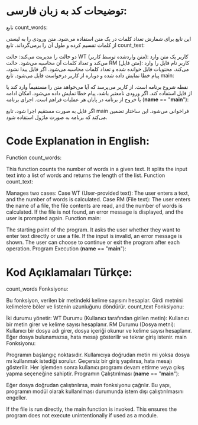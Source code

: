 # توضیحات کد به زبان فارسی:
تابع count_words:

این تابع برای شمارش تعداد کلمات در یک متن استفاده می‌شود.
متن ورودی را به لیستی از کلمات تقسیم کرده و طول آن را برمی‌گرداند.
تابع count_text:

دو حالت را مدیریت می‌کند:
حالت WT (متن واردشده توسط کاربر): کاربر یک متن وارد می‌کند و تعداد کلمات آن محاسبه می‌شود.
حالت RM (متن فایل): کاربر نام فایل را وارد می‌کند، محتویات فایل خوانده شده و تعداد کلمات محاسبه می‌شود. اگر فایل پیدا نشود، پیام خطا نمایش داده شده و دوباره از کاربر درخواست فایل می‌شود.
تابع main:

نقطه شروع برنامه است. از کاربر می‌پرسد که آیا می‌خواهد متن را مستقیماً وارد کند یا از فایل استفاده کند.
اگر ورودی نامعتبر باشد، پیام خطا نمایش داده می‌شود.
امکان ادامه یا خروج از برنامه در پایان هر عملیات فراهم است.
اجرای برنامه (__name__ == "__main__"):

اگر فایل به صورت مستقیم اجرا شود، تابع main فراخوانی می‌شود. این ساختار تضمین می‌کند که برنامه به صورت ماژول استفاده شود.

# Code Explanation in English:
Function count_words:

This function counts the number of words in a given text.
It splits the input text into a list of words and returns the length of the list.
Function count_text:

Manages two cases:
Case WT (User-provided text): The user enters a text, and the number of words is calculated.
Case RM (File text): The user enters the name of a file, the file contents are read, and the number of words is calculated. If the file is not found, an error message is displayed, and the user is prompted again.
Function main:

The starting point of the program. It asks the user whether they want to enter text directly or use a file.
If the input is invalid, an error message is shown.
The user can choose to continue or exit the program after each operation.
Program Execution (__name__ == "__main__"):

# Kod Açıklamaları Türkçe:
count_words Fonksiyonu:

Bu fonksiyon, verilen bir metindeki kelime sayısını hesaplar.
Girdi metnini kelimelere böler ve listenin uzunluğunu döndürür.
count_text Fonksiyonu:

İki durumu yönetir:
WT Durumu (Kullanıcı tarafından girilen metin): Kullanıcı bir metin girer ve kelime sayısı hesaplanır.
RM Durumu (Dosya metni): Kullanıcı bir dosya adı girer, dosya içeriği okunur ve kelime sayısı hesaplanır. Eğer dosya bulunamazsa, hata mesajı gösterilir ve tekrar giriş istenir.
main Fonksiyonu:

Programın başlangıç noktasıdır. Kullanıcıya doğrudan metin mi yoksa dosya mı kullanmak istediği sorulur.
Geçersiz bir giriş yapılırsa, hata mesajı gösterilir.
Her işlemden sonra kullanıcı programı devam ettirme veya çıkış yapma seçeneğine sahiptir.
Programın Çalıştırılması (__name__ == "__main__"):

Eğer dosya doğrudan çalıştırılırsa, main fonksiyonu çağrılır. Bu yapı, programın modül olarak kullanılması durumunda istem dışı çalıştırılmasını engeller.

If the file is run directly, the main function is invoked. This ensures the program does not execute unintentionally if used as a module.
